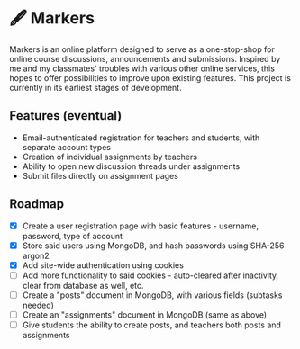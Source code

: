 # 🖋️ Markers

Markers is an online platform designed to serve as a one-stop-shop for online course discussions, announcements and submissions.
Inspired by me and my classmates' troubles with various other online services, this hopes to offer possibilities to improve upon existing features.
This project is currently in its earliest stages of development.

## Features (eventual)

  * Email-authenticated registration for teachers and students, with separate account types
  * Creation of individual assignments by teachers
  * Ability to open new discussion threads under assignments
  * Submit files directly on assignment pages
  
## Roadmap

- [x] Create a user registration page with basic features - username, password, type of account
- [x] Store said users using MongoDB, and hash passwords using ~~SHA-256~~ argon2
- [x] Add site-wide authentication using cookies
- [ ] Add more functionality to said cookies - auto-cleared after inactivity, clear from database as well, etc.
- [ ] Create a "posts" document in MongoDB, with various fields (subtasks needed)
- [ ] Create an "assignments" document in MongoDB (same as above)
- [ ] Give students the ability to create posts, and teachers both posts and assignments
